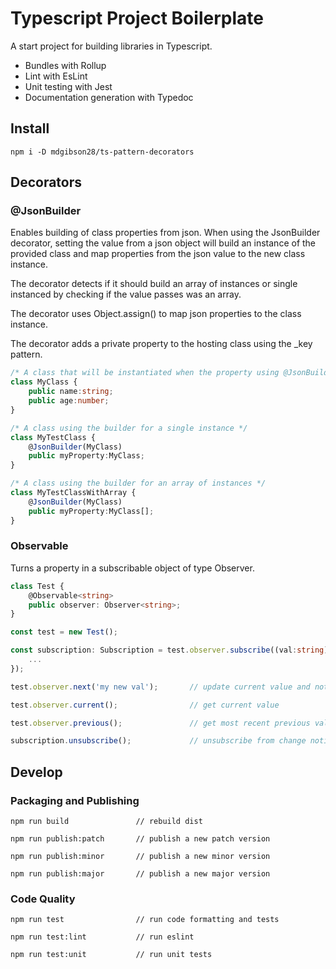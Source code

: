 # Typescript Project Boilerplate

A start project for building libraries in Typescript.

- Bundles with Rollup
- Lint with EsLint
- Unit testing with Jest
- Documentation generation with Typedoc


## Install

```node
npm i -D mdgibson28/ts-pattern-decorators
```

## Decorators

### @JsonBuilder

Enables building of class properties from json. When using the JsonBuilder decorator, setting the value from a json object will build an instance of the provided class and map properties from the json value to the new class instance.

The decorator detects if it should build an array of instances or single instanced by checking if the value passes was an array.

The decorator uses Object.assign() to map json properties to the class instance.

The decorator adds a private property to the hosting class using the _key pattern.

```typescript
/* A class that will be instantiated when the property using @JsonBuilder is set */
class MyClass {
    public name:string;
    public age:number;
}

/* A class using the builder for a single instance */
class MyTestClass {
    @JsonBuilder(MyClass) 
    public myProperty:MyClass;
}

/* A class using the builder for an array of instances */
class MyTestClassWithArray {
    @JsonBuilder(MyClass) 
    public myProperty:MyClass[];
}
```

### Observable

Turns a property in a subscribable object of type Observer.

```typescript
class Test {
    @Observable<string>
    public observer: Observer<string>;
}

const test = new Test();

const subscription: Subscription = test.observer.subscribe((val:string) => {       // watch for changes
    ...
});

test.observer.next('my new val');       // update current value and notify

test.observer.current();                // get current value

test.observer.previous();               // get most recent previous value

subscription.unsubscribe();             // unsubscribe from change notification
```


## Develop

### Packaging and Publishing

```node
npm run build               // rebuild dist
```

```node
npm run publish:patch       // publish a new patch version
```

```node
npm run publish:minor       // publish a new minor version
```

```node
npm run publish:major       // publish a new major version
```

### Code Quality

```node
npm run test                // run code formatting and tests
```

```node
npm run test:lint           // run eslint
```

```node
npm run test:unit           // run unit tests
```